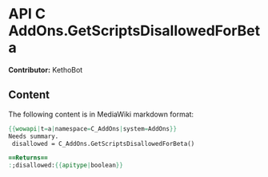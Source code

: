 # API C AddOns.GetScriptsDisallowedForBeta

**Contributor:** KethoBot

## Content

The following content is in MediaWiki markdown format:

```mediawiki
{{wowapi|t=a|namespace=C_AddOns|system=AddOns}}
Needs summary.
 disallowed = C_AddOns.GetScriptsDisallowedForBeta()

==Returns==
:;disallowed:{{apitype|boolean}}
```
